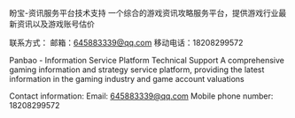 盼宝-资讯服务平台技术支持
一个综合的游戏资讯攻略服务平台，提供游戏行业最新资讯以及游戏账号估价

联系方式：
邮箱：645883339@qq.com
移动电话：18208299572

Panbao - Information Service Platform Technical Support
A comprehensive gaming information and strategy service platform, providing the latest information in the gaming industry and game account valuations

Contact information:
Email: 645883339@qq.com
Mobile phone number: 18208299572
